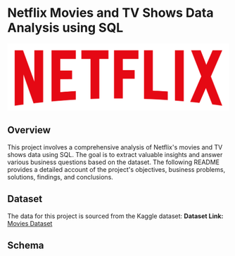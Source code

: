 # Netflix Movies and TV Shows Data Analysis using SQL

![](https://github.com/shreyan54/SQL-projects/blob/main/logo.png)

## Overview
This project involves a comprehensive analysis of Netflix's movies and TV shows data using SQL. 
The goal is to extract valuable insights and answer various business questions based on the dataset. The following README provides a detailed account of the project's objectives, business problems, solutions, findings, and conclusions.

## Dataset

The data for this project is sourced from the Kaggle dataset:
 **Dataset Link:** [Movies Dataset](https://www.kaggle.com/datasets/shivamb/netflix-shows?resource=download)

 ## Schema
 
